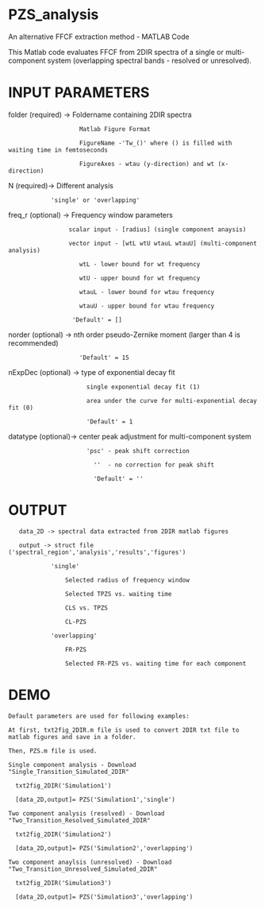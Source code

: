 # PZS_analysis
An alternative FFCF extraction method - MATLAB Code

This Matlab code evaluates FFCF from 2DIR spectra of a single or multi-component system (overlapping spectral bands - resolved or unresolved).

# INPUT PARAMETERS
  folder (required) -> Foldername containing 2DIR spectra
  
                        Matlab Figure Format
                        
                        FigureName -'Tw_()' where () is filled with waiting time in femtoseconds
                        
                        FigureAxes - wtau (y-direction) and wt (x-direction)
  
  N (required)-> Different analysis
  
                'single' or 'overlapping'

  freq_r (optional) -> Frequency window parameters
  
                     scalar input - [radius] (single component anaysis)
                     
                     vector input - [wtL wtU wtauL wtauU] (multi-component analysis) 
                     
                        wtL - lower bound for wt frequency 
                        
                        wtU - upper bound for wt frequency
                        
                        wtauL - lower bound for wtau frequency
                        
                        wtauU - upper bound for wtau frequency
                        
                      'Default' = []
  
  norder (optional) -> nth order pseudo-Zernike moment (larger than 4 is recommended)
  
                        'Default' = 15
                        
  nExpDec (optional) -> type of exponential decay fit
  
                          single exponential decay fit (1)
                          
                          area under the curve for multi-exponential decay fit (0)
                          
                          'Default' = 1
 
  datatype (optional)-> center peak adjustment for multi-component system
  
                          'psc' - peak shift correction
                          
                            ''  - no correction for peak shift
                            
                            'Default' = ''
                            
  # OUTPUT
       data_2D -> spectral data extracted from 2DIR matlab figures
       
       output -> struct file ('spectral_region','analysis','results','figures')
       
                'single'
                  
                    Selected radius of frequency window 

                    Selected TPZS vs. waiting time

                    CLS vs. TPZS

                    CL-PZS
                  
                'overlapping'
                  
                    FR-PZS

                    Selected FR-PZS vs. waiting time for each component
                
                
       
       
 # DEMO 
    Default parameters are used for following examples:
    
    At first, txt2fig_2DIR.m file is used to convert 2DIR txt file to matlab figures and save in a folder.
    
    Then, PZS.m file is used.
    
    Single component analysis - Download "Single_Transition_Simulated_2DIR"
    
      txt2fig_2DIR('Simulation1')
    
      [data_2D,output]= PZS('Simulation1','single')
      
    Two component analysis (resolved) - Download "Two_Transition_Resolved_Simulated_2DIR"
    
      txt2fig_2DIR('Simulation2')
      
      [data_2D,output]= PZS('Simulation2','overlapping')
    
    Two component anaylsis (unresolved) - Download "Two_Transition_Unresolved_Simulated_2DIR"
      
      txt2fig_2DIR('Simulation3')

      [data_2D,output]= PZS('Simulation3','overlapping')
      

